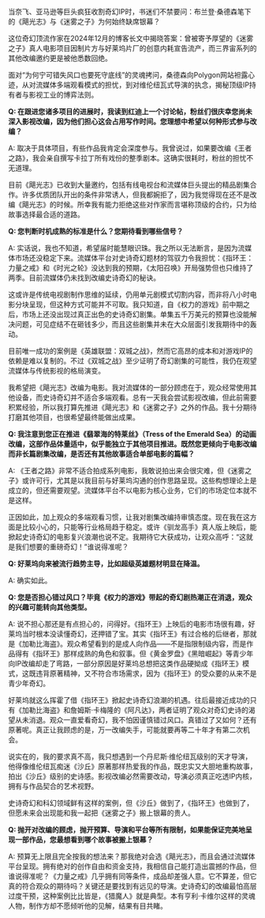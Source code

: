 当奈飞、亚马逊等巨头疯狂收割奇幻IP时，书迷们不禁要问：布兰登·桑德森笔下的《飓光志》与《迷雾之子》为何始终缺席银幕？

这位奇幻顶流作家在2024年12月的博客长文中揭晓答案：曾被寄予厚望的《迷雾之子》真人电影项目因制片方与好莱坞片厂的创意内耗宣告流产，而三界宙系列的其他改编邀约更是被他悉数回绝。

面对“为何宁可错失风口也要死守底线”的灵魂拷问，桑德森向Polygon网站袒露心迹，从对流媒体多端观看模式的担忧，到对维伦纽瓦式导演的执念，揭秘顶级IP持有者与影视工业的博弈法则。

**Q: 在跟进您诸多项目的进展时，我读到红迪上一个讨论帖，粉丝们很庆幸您尚未深入影视改编，因为他们担心这会占用写作时间。您理想中希望以何种形式参与改编？**

A: 取决于具体项目，有些作品我肯定会深度参与。我曾说过，如果要改编《王者之路》，我会亲自撰写卡拉丁所有戏份的整季剧本。这确实很耗时，粉丝的担忧不无道理。

目前《飓光志》已收到大量邀约，包括有线电视台和流媒体巨头提出的精品剧集合作。许多优质团队开出的条件非常诱人，但我都婉拒了，因为我觉得现在还不是改编《飓光志》的时候。所幸我有能力拒绝这些对作家而言堪称顶级的合约，只为给故事选择最合适的道路。

**Q: 您判断时机成熟的标准是什么？您期待看到哪些信号？**

A: 实话说，我也不知道，希望届时能慧眼识珠。我之所以无法断言，是因为流媒体市场还没稳定下来。流媒体平台对史诗奇幻题材的驾驭力令我担忧：《指环王：力量之戒》和《时光之轮》没达到我的预期，《太阳召唤》开局强势但也只维持了两季。目前流媒体仍未找到改编史诗奇幻的秘诀。

这或许是传统电视剧制作思维的延续，仍用单元剧模式切割内容，而非将八小时电影分块呈现，但这种方式可能并不可取。我只知道，自《权力的游戏》前中期之后，市场上还没出现过真正出色的史诗奇幻剧集。单集五千万美元的预算也没能解决问题，可见症结不在砸钱多少，而且这些剧集并未在大众层面引发我期待中的轰动。

目前唯一成功的案例是《英雄联盟：双城之战》，然而它高昂的成本和对游戏IP的依赖是难以复制的。不过《双城之战》至少证明了奇幻剧集的可能性，我仍在观望流媒体与传统影视的格局演变。

我希望把《飓光志》改编为电影。我对流媒体的一部分顾虑在于，观众经常使用其他设备，而史诗奇幻并不适合多端观看。总有一天我会尝试影视改编，但此前需要积累经验，所以我打算先推进《飓光志》和《迷雾之子》之外的作品。我十分期待打磨其他项目，也很希望最终能做出成果。

**Q: 我注意到您正在推进《翡翠海的特莱丝》（Tress of the Emerald Sea）的动画改编，这部作品体量适中，似乎能独立于其他项目推进。既然您更倾向于电影改编而非长篇剧集改编，是否还有其他故事适合单部电影的篇幅？**

A: 《王者之路》非常不适合拍成系列电影，我敢说拍出来会很灾难，但《迷雾之子》或许可行，尤其是以我目前与好莱坞沟通的创作思路呈现。这些构想理论上是成立的，但还需要观望。流媒体平台不以电影为核心业务，它们的市场定位本就不是这样。

正因如此，加上观众的多端观看习惯，让我对剧集改编持审慎态度。现在我在这方面是比较小心的，只能等行业格局趋于稳定。或许《驯龙高手》真人版上映后，能掀起史诗奇幻的电影复兴浪潮也说不定。我期待它大获成功，让观众高呼：“这就是我们想要的重磅奇幻！”谁说得准呢？

**Q: 好莱坞向来被流行趋势主导，比如超级英雄题材明显在降温。**

A: 确实如此。

**Q: 您是否担心错过风口？毕竟《权力的游戏》带起的奇幻剧热潮正在消退，观众的兴趣可能转向其他类型。**

A: 说不担心那还是有点担心的，问得好。《指环王》上映后的电影市场很有趣，好莱坞当时根本没读懂奇幻，还押错了宝。其实《指环王》有过合格的后继者，那就是《加勒比海盗》。观众希望看到的是成人向作品——不是指限制级内容，而是作品得有《指环王》那样成熟的角色和叙事。但《黄金罗盘》《黑暗崛起》等青少年向IP改编却走了弯路，一部分原因是好莱坞总想把这类作品硬拗成《指环王》模式，这既违背原著精神，又不符合市场需求，因为《指环王》的受众要的从来不是青少年奇幻。

好莱坞就这么挥霍了借《指环王》掀起史诗奇幻浪潮的机遇。往后最接近成功的只有《加勒比海盗》和詹姆斯·卡梅隆的《阿凡达》，两者证明了观众对奇幻史诗的渴望从未消退。观众一直爱看奇幻，我不怕因谨慎错过风口。真错过了又如何？还有原著呢。真正让我顾虑的是，万一改编失手，可能就要再等二十年才有第二次机会。

说实在的，我的要求真不高，我只想遇到一个丹尼斯·维伦纽瓦级别的天才导演，他得像维伦纽瓦痴迷《沙丘》原著那样热爱我的作品，既忠实又大胆地重构故事，拍出《沙丘》级别的史诗感。影视改编必然需要改动，导演必须真正吃透IP内核，拥有与作品契合的艺术视野。

史诗奇幻和科幻领域鲜有这样的案例，但《沙丘》做到了，《指环王》也做到了，但愿未来会出现能和我一起把《迷雾之子》搬上银幕的贵人。

**Q: 抛开对改编的顾虑，抛开预算、导演和平台等所有限制，如果能保证完美地呈现一部作品，您最想看到哪个故事被搬上银幕？**

A: 预算无上限且完全按我的想法来？那我绝对会选《飓光志》，而且会通过流媒体平台呈现。拥有绝对的创作自由和资金支持，我相信自己能打造出震撼的作品，但谁说得准呢？《力量之戒》几乎拥有同等条件，成品却差强人意。它不算差，但它真的符合观众的期待吗？关键还是要找到有远见的导演。史诗奇幻的改编最怕高层过度干预，这种案例比比皆是，《猎魔人》就是典型。本有亨利·卡维尔这样的灵魂人物，制作方却不愿倾听他的见解，结果有目共睹。